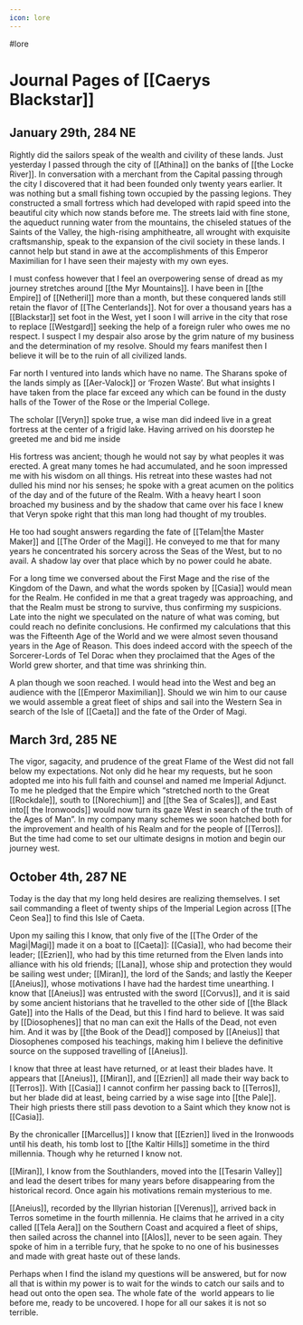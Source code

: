```yaml
---
icon: lore 
---
```

#lore

# Journal Pages of [[Caerys Blackstar]]
  

## January 29th, 284 NE

Rightly did the sailors speak of the wealth and civility of these lands. Just yesterday I passed through the city of [[Athina]] on the banks of [[the Locke River]]. In conversation with a merchant from the Capital passing through the city I discovered that it had been founded only twenty years earlier. It was nothing but a small fishing town occupied by the passing legions. They constructed a small fortress which had developed with rapid speed into the beautiful city which now stands before me. The streets laid with fine stone, the aqueduct running water from the mountains, the chiseled statues of the Saints of the Valley, the high-rising amphitheatre, all wrought with exquisite craftsmanship, speak to the expansion of the civil society in these lands. I cannot help but stand in awe at the accomplishments of this Emperor Maximilian for I have seen their majesty with my own eyes.

I must confess however that I feel an overpowering sense of dread as my journey stretches around [[the Myr Mountains]]. I have been in [[the Empire]] of [[Netheril]] more than a month, but these conquered lands still retain the flavor of [[The Centerlands]]. Not for over a thousand years has a [[Blackstar]] set foot in the West, yet I soon I will arrive in the city that rose to replace [[Westgard]] seeking the help of a foreign ruler who owes me no respect. I suspect I my despair also arose by the grim nature of my business and the determination of my resolve. Should my fears manifest then I believe it will be to the ruin of all civilized lands. 

Far north I ventured into lands which have no name. The Sharans spoke of the lands simply as [[Aer-Valock]] or ‘Frozen Waste’. But what insights I have taken from the place far exceed any which can be found in the dusty halls of the Tower of the Rose or the Imperial College. 

The scholar [[Veryn]] spoke true, a wise man did indeed live in a great fortress at the center of a frigid lake. Having arrived on his doorstep he greeted me and bid me inside 

His fortress was ancient; though he would not say by what peoples it was erected. A great many tomes he had accumulated, and he soon impressed me with his wisdom on all things. His retreat into these wastes had not dulled his mind nor his senses; he spoke with a great acumen on the politics of the day and of the future of the Realm. With a heavy heart I soon broached my business and by the shadow that came over his face I knew that Veryn spoke right that this man long had thought of my troubles.

He too had sought answers regarding the fate of [[Telam|the Master Maker]] and [[The Order of the Magi]]. He conveyed to me that for many years he concentrated his sorcery across the Seas of the West, but to no avail. A shadow lay over that place which by no power could he abate. 

For a long time we conversed about the First Mage and the rise of the Kingdom of the Dawn, and what the words spoken by [[Casia]] would mean for the Realm. He confided in me that a great tragedy was approaching, and that the Realm must be strong to survive, thus confirming my suspicions. Late into the night we speculated on the nature of what was coming, but could reach no definite conclusions. He confirmed my calculations that this was the Fifteenth Age of the World and we were almost seven thousand years in the Age of Reason. This does indeed accord with the speech of the Sorcerer-Lords of Tel Dorac when they proclaimed that the Ages of the World grew shorter, and that time was shrinking thin. 

A plan though we soon reached. I would head into the West and beg an audience with the [[Emperor Maximilian]]. Should we win him to our cause we would assemble a great fleet of ships and sail into the Western Sea in search of the Isle of [[Caeta]] and the fate of the Order of Magi. 

  

## March 3rd, 285 NE


The vigor, sagacity, and prudence of the great Flame of the West did not fall below my expectations. Not only did he hear my requests, but he soon adopted me into his full faith and counsel and named me Imperial Adjunct. To me he pledged that the Empire which “stretched north to the Great [[Rockdale]], south to [[Norechium]] and [[the Sea of Scales]], and East into[[ the Ironwoods]] would now turn its gaze West in search of the truth of the Ages of Man”. In my company many schemes we soon hatched both for the improvement and health of his Realm and for the people of [[Terros]]. But the time had come to set our ultimate designs in motion and begin our journey west.

  

## October 4th, 287 NE

Today is the day that my long held desires are realizing themselves. I set sail commanding a fleet of twenty ships of the Imperial Legion across [[The Ceon Sea]] to find this Isle of Caeta. 

Upon my sailing this I know, that only five of the [[The Order of the Magi|Magi]] made it on a boat to [[Caeta]]: [[Casia]], who had become their leader; [[Ezrien]], who had by this time returned from the Elven lands into alliance with his old friends; [[Lana]], whose ship and protection they would be sailing west under; [[Miran]], the lord of the Sands; and lastly the Keeper [[Aneius]], whose motivations I have had the hardest time unearthing. I know that [[Aneius]] was entrusted with the sword [[Corvus]], and it is said by some ancient historians that he travelled to the other side of [[the Black Gate]] into the Halls of the Dead, but this I find hard to believe. It was said by [[Diosophenes]] that no man can exit the Halls of the Dead, not even him. And it was by [[the Book of the Dead]] composed by [[Aneius]] that Diosophenes composed his teachings, making him I believe the definitive source on the supposed travelling of [[Aneius]]. 

I know that three at least have returned, or at least their blades have. It appears that [[Aneius]], [[Miran]], and [[Ezrien]] all made their way back to [[Terros]]. With [[Casia]] I cannot confirm her passing back to [[Terros]], but her blade did at least, being carried by a wise sage into [[the Pale]]. Their high priests there still pass devotion to a Saint which they know not is [[Casia]]. 

By the chronicaller [[Marcellus]] I know that [[Ezrien]] lived in the Ironwoods until his death, his tomb lost to [[the Kaltir Hills]] sometime in the third millennia. Though why he returned I know not. 

[[Miran]], I know from the Southlanders, moved into the [[Tesarin Valley]] and lead the desert tribes for many years before disappearing from the historical record. Once again his motivations remain mysterious to me.

[[Aneius]], recorded by the Illyrian historian [[Verenus]], arrived back in Terros sometime in the fourth millennia. He claims that he arrived in a city called [[Tela Aera]] on the Southern Coast and acquired a fleet of ships, then sailed across the channel into [[Alos]], never to be seen again. They spoke of him in a terrible fury, that he spoke to no one of his businesses and made with great haste out of these lands. 

Perhaps when I find the island my questions will be answered, but for now all that is within my power is to wait for the winds to catch our sails and to head out onto the open sea. The whole fate of the  world appears to lie before me, ready to be uncovered. I hope for all our sakes it is not so terrible.